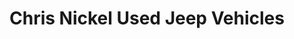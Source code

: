 ---
title: "Chris Nickel Used Jeep Vehicles"
url: /tulsa/chris-nickel-used-jeep-vehicles/
shop: car
---